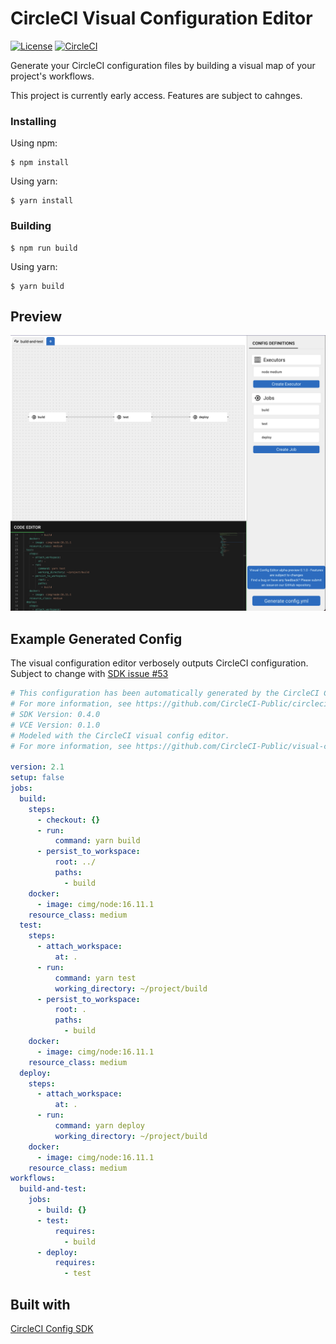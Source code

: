 # CircleCI Visual Configuration Editor

[![License](https://img.shields.io/github/license/CircleCI-Public/visual-config-editor)](https://github.com/CircleCI-Public/visual-config-editor/blob/main/LICENSE)
[![CircleCI](https://img.shields.io/circleci/build/gh/CircleCI-Public/visual-config-editor/main?logo=circleci)](https://app.circleci.com/pipelines/github/CircleCI-Public/visual-config-editor)

Generate your CircleCI configuration files by building a visual map of your
project's workflows.

This project is currently early access. Features are subject to cahnges.

### Installing

Using npm:

```shell
$ npm install
```

Using yarn:

```shell
$ yarn install
```

### Building

```shell
$ npm run build
```

Using yarn:

```shell
$ yarn build
```

## Preview

![Preview of the CircleCI Visual Config Editor](/.github/preview.png?raw=true 'Preview')

## Example Generated Config

The visual configuration editor verbosely outputs CircleCI configuration. Subject to change with [SDK issue #53](https://github.com/CircleCI-Public/circleci-config-sdk-ts/issues/53)

```yml
# This configuration has been automatically generated by the CircleCI Config SDK.
# For more information, see https://github.com/CircleCI-Public/circleci-config-sdk-ts
# SDK Version: 0.4.0
# VCE Version: 0.1.0
# Modeled with the CircleCI visual config editor.
# For more information, see https://github.com/CircleCI-Public/visual-config-editor

version: 2.1
setup: false
jobs:
  build:
    steps:
      - checkout: {}
      - run:
          command: yarn build
      - persist_to_workspace:
          root: ../
          paths:
            - build
    docker:
      - image: cimg/node:16.11.1
    resource_class: medium
  test:
    steps:
      - attach_workspace:
          at: .
      - run:
          command: yarn test
          working_directory: ~/project/build
      - persist_to_workspace:
          root: .
          paths:
            - build
    docker:
      - image: cimg/node:16.11.1
    resource_class: medium
  deploy:
    steps:
      - attach_workspace:
          at: .
      - run:
          command: yarn deploy
          working_directory: ~/project/build
    docker:
      - image: cimg/node:16.11.1
    resource_class: medium
workflows:
  build-and-test:
    jobs:
      - build: {}
      - test:
          requires:
            - build
      - deploy:
          requires:
            - test
```

## Built with

[CircleCI Config SDK](https://github.com/CircleCI-Public/circleci-config-sdk-ts)
